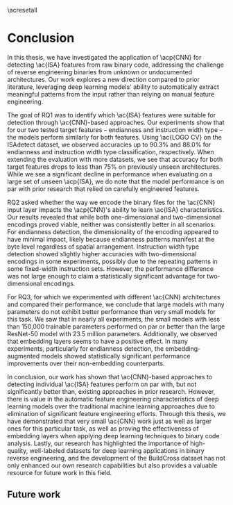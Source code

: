 \acresetall

# Conclusion

In this thesis, we have investigated the application of \acp{CNN} for detecting \ac{ISA} features from raw binary code, addressing the challenge of reverse engineering binaries from unknown or undocumented architectures. Our work explores a new direction compared to prior literature, leveraging deep learning models' ability to automatically extract meaningful patterns from the input rather than relying on manual feature engineering.

The goal of RQ1 was to identify which \ac{ISA} features were suitable for detection through \ac{CNN}-based approaches. Our experiments show that for our two tested target features – endianness and instruction width type – the models perform similarly for both features. Using \ac{LOGO CV} on the ISAdetect dataset, we observed accuracies up to 90.3% and 88.0% for endianness and instruction width type classification, respectively. When extending the evaluation with more datasets, we see that accuracy for both target features drops to less than 75% on previously unseen architectures. While we see a significant decline in performance when evaluating on a large set of unseen \acp{ISA}, we do note that the model performance is on par with prior research that relied on carefully engineered features.

RQ2 asked whether the way we encode the binary files for the \ac{CNN} input layer impacts the \acp{CNN}'s ability to learn \ac{ISA} characteristics. Our results revealed that while both one-dimensional and two-dimensional encodings proved viable, neither was consistently better in all scenarios. For endianness detection, the dimensionality of the encoding appeared to have minimal impact, likely because endianness patterns manifest at the byte level regardless of spatial arrangement. Instruction width type detection showed slightly higher accuracies with two-dimensional encodings in some experiments, possibly due to the repeating patterns in some fixed-width instruction sets. However, the performance difference was not large enough to claim a statistically significant advantage for two-dimensional encodings.

For RQ3, for which we experimented with different \ac{CNN} architectures and compared their performance, we conclude that large models with many parameters do not exhibit better performance than very small models for this task. We saw that in nearly all experiments, the small models with less than 150,000 trainable parameters performed on par or better than the large ResNet-50 model with 23.5 million parameters. Additionally, we observed that embedding layers seems to have a positive effect. In many experiments, particularly for endianness detection, the embedding-augmented models showed statistically significant performance improvements over their non-embedding counterparts.

In conclusion, our work has shown that \ac{CNN}-based approaches to detecting individual \ac{ISA} features perform on par with, but not significantly better than, existing approaches in prior research. However, there is value in the automatic feature engineering characteristics of deep learning models over the traditional machine learning approaches due to elimination of significant feature engineering efforts. Through this thesis, we have demonstrated that very small \ac{CNN} work just as well as larger ones for this particular task, as well as proving the effectiveness of embedding layers when applying deep learning techniques to binary code analysis. Lastly, our research has highlighted the importance of high-quality, well-labeled datasets for deep learning applications in binary reverse engineering, and the development of the BuildCross dataset has not only enhanced our own research capabilities but also provides a valuable resource for future work in this field.

## Future work

<!--
TODO:
- Sliding window, for classification of full binary with data?
- How to adapt to other ISA features?
-->
